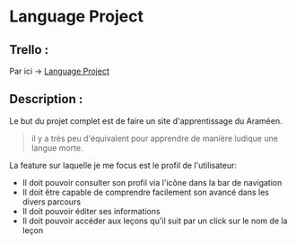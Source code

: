 # Language Project


## Trello :

Par ici -> [Language Project](https://trello.com/b/Al8rxzN1/language-project)


## Description :

Le but du projet complet est de faire un site d'apprentissage du Araméen.

> il y a très peu d'équivalent pour apprendre de manière ludique une langue morte.

La feature sur laquelle je me focus est le profil de l'utilisateur:

  - Il doit pouvoir consulter son profil via l'icône dans la bar de navigation
  - Il doit être capable de comprendre facilement son avancé dans les divers parcours
  - Il doit pouvoir éditer ses informations
  - Il doit pouvoir accéder aux leçons qu'il suit par un click sur le nom de la leçon
